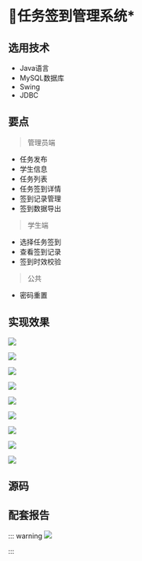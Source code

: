 # 📝任务签到管理系统*

<MyGlobalComponent />

## 选用技术

- Java语言
- MySQL数据库
- Swing
- JDBC

## 要点

> 管理员端
- 任务发布
- 学生信息
- 任务列表
- 任务签到详情
- 签到记录管理
- 签到数据导出

> 学生端
- 选择任务签到
- 查看签到记录
- 签到时效校验

> 公共
- 密码重置

## 实现效果



![](http://cdn.qiniu.liyansheng.top/typora/image-20240127222845733.png)


![](http://cdn.qiniu.liyansheng.top/typora/image-20240127222904437.png)


![](http://cdn.qiniu.liyansheng.top/typora/image-20240127222914135.png)



![](http://cdn.qiniu.liyansheng.top/typora/image-20240127222919812.png)


![](http://cdn.qiniu.liyansheng.top/typora/image-20240127222941630.png)



![](http://cdn.qiniu.liyansheng.top/typora/image-20240127222948379.png)



![](http://cdn.qiniu.liyansheng.top/typora/image-20240127222954770.png)


![](http://cdn.qiniu.liyansheng.top/typora/image-20240127223003750.png)


![](http://cdn.qiniu.liyansheng.top/typora/image-20240127230121008.png)


## 源码

<gzh />

<ClientOnly>
  <KeywordTip keyword="考勤系统" />
</ClientOnly>

## 配套报告
::: warning
![](http://cdn.qiniu.liyansheng.top/img/报告预览123.jpg)
<!-- ![](http://cdn.qiniu.liyansheng.top/img/20240614230609.png) -->
:::

<PaymentButton :productId="169" :buttonText="'点我获取-报告'"/>